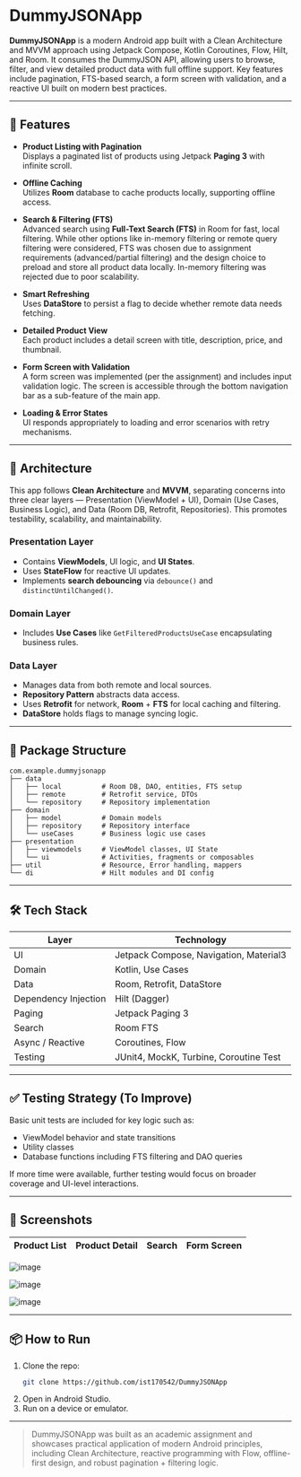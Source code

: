 # DummyJSONApp

**DummyJSONApp** is a modern Android app built with a Clean Architecture and MVVM approach using Jetpack Compose, Kotlin Coroutines, Flow, Hilt, and Room. It consumes the DummyJSON API, allowing users to browse, filter, and view detailed product data with full offline support. Key features include pagination, FTS-based search, a form screen with validation, and a reactive UI built on modern best practices.


---

## 🚀 Features

- **Product Listing with Pagination**  
  Displays a paginated list of products using Jetpack **Paging 3** with infinite scroll.

- **Offline Caching**  
  Utilizes **Room** database to cache products locally, supporting offline access.

- **Search & Filtering (FTS)**  
  Advanced search using **Full-Text Search (FTS)** in Room for fast, local filtering. While other options like in-memory filtering or remote query filtering were considered, FTS was chosen due to assignment requirements (advanced/partial filtering) and the design choice to preload and store all product data locally. In-memory filtering was rejected due to poor scalability.

- **Smart Refreshing**  
  Uses **DataStore** to persist a flag to decide whether remote data needs fetching.

- **Detailed Product View**  
  Each product includes a detail screen with title, description, price, and thumbnail.

- **Form Screen with Validation**  
  A form screen was implemented (per the assignment) and includes input validation logic. The screen is accessible through the bottom navigation bar as a sub-feature of the main app.

- **Loading & Error States**  
  UI responds appropriately to loading and error scenarios with retry mechanisms.

---

## 🧱 Architecture

This app follows **Clean Architecture** and **MVVM**, separating concerns into three clear layers — Presentation (ViewModel + UI), Domain (Use Cases, Business Logic), and Data (Room DB, Retrofit, Repositories). This promotes testability, scalability, and maintainability.


### Presentation Layer
- Contains **ViewModels**, UI logic, and **UI States**.
- Uses **StateFlow** for reactive UI updates.
- Implements **search debouncing** via `debounce()` and `distinctUntilChanged()`.

### Domain Layer
- Includes **Use Cases** like `GetFilteredProductsUseCase` encapsulating business rules.

### Data Layer
- Manages data from both remote and local sources.
- **Repository Pattern** abstracts data access.
- Uses **Retrofit** for network, **Room** + **FTS** for local caching and filtering.
- **DataStore** holds flags to manage syncing logic.

---

## 📂 Package Structure

```
com.example.dummyjsonapp
├── data
│   ├── local          # Room DB, DAO, entities, FTS setup
│   ├── remote         # Retrofit service, DTOs
│   └── repository     # Repository implementation
├── domain
│   ├── model          # Domain models
│   ├── repository     # Repository interface
│   └── useCases       # Business logic use cases
├── presentation
│   ├── viewmodels     # ViewModel classes, UI State
│   └── ui             # Activities, fragments or composables
├── util               # Resource, Error handling, mappers
└── di                 # Hilt modules and DI config
```

---

## 🛠️ Tech Stack

| Layer                | Technology                                  |
|----------------------|---------------------------------------------|
| UI                   | Jetpack Compose, Navigation, Material3      |
| Domain               | Kotlin, Use Cases                           |
| Data                 | Room, Retrofit, DataStore                   |
| Dependency Injection | Hilt (Dagger)                               |
| Paging               | Jetpack Paging 3                            |
| Search               | Room FTS                                    |
| Async / Reactive     | Coroutines, Flow                            |
| Testing              | JUnit4, MockK, Turbine, Coroutine Test      |

---

## ✅ Testing Strategy (To Improve)

Basic unit tests are included for key logic such as:

- ViewModel behavior and state transitions  
- Utility classes  
- Database functions including FTS filtering and DAO queries

If more time were available, further testing would focus on broader coverage and UI-level interactions.

---

## 🗼️ Screenshots

| Product List | Product Detail | Search | Form Screen |
|--------------|----------------|--------|-------------|


![image](https://github.com/user-attachments/assets/4a69f52c-43de-4158-baec-d585c669d282)

![image](https://github.com/user-attachments/assets/88910a86-5d79-4355-b438-dd2527cf5f85)

![image](https://github.com/user-attachments/assets/3fece114-bc70-46ba-811d-adb78a54df11)


---

## 📦 How to Run

1. Clone the repo:
   ```bash
   git clone https://github.com/ist170542/DummyJSONApp
   ```
2. Open in Android Studio.
3. Run on a device or emulator.

---

> DummyJSONApp was built as an academic assignment and showcases practical application of modern Android principles, including Clean Architecture, reactive programming with Flow, offline-first design, and robust pagination + filtering logic.
